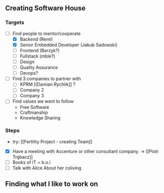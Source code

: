 ## Creating Software House

### Targets

- [ ] Find people to mentor/cooperate
	- [x] Backend (Remi)
	- [x] Senior Embedded Developer (Jakub Sadowski) 
	- [ ] Frontend (Barzyk?)
	- [ ] Fullstack (mble?)
	- [ ] Design
	- [ ] Quality Assurance
	- [ ] Devops?
- [ ] Find 3 companies to partner with
	- [ ] KPRM [[Damian Rychlik]] ?
	- [ ] Company 2
	- [ ] Company 3
- [ ] Find values we want to follow
	- Free Software
	- Craftmanship
	- Knowledge Sharing

### Steps

- try: [[Fertility Project - creating Team]]
- [x] Have a meeting with Accenture or other consultant company. -> [[Piotr Trębacz]]
- [ ] Books of IT = b.o.i 
- [ ] Talk with Alice About her coliving

## Finding what I like to work on

